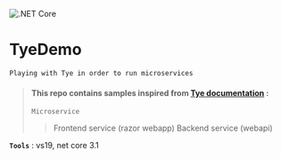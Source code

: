![.NET Core](https://github.com/aimenux/TyeDemo/workflows/.NET%20Core/badge.svg)
# TyeDemo
```
Playing with Tye in order to run microservices
```

> #### This repo contains samples inspired from [Tye documentation](https://github.com/dotnet/tye/tree/master/docs) :
>
> `Microservice` 
>> Frontend service (razor webapp)
>> Backend service (webapi)
>

**`Tools`** : vs19, net core 3.1
